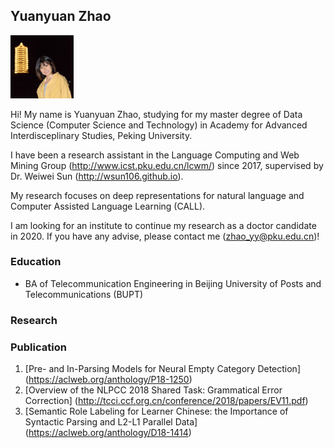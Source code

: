 ## Yuanyuan Zhao

<img src="pic.jpg" width="20%">

Hi! My name is Yuanyuan Zhao, studying for my master degree of Data Science (Computer Science and Technology) in Academy for Advanced Interdisceplinary Studies, Peking University.

I have been a research assistant in the Language Computing and Web Mining Group (http://www.icst.pku.edu.cn/lcwm/) since 2017, supervised by Dr. Weiwei Sun (http://wsun106.github.io).

My research focuses on deep representations for natural language and Computer Assisted Language Learning (CALL).

I am looking for an institute to continue my research as a doctor candidate in 2020.
If you have any advise, please contact me (zhao_yy@pku.edu.cn)!

### Education

- BA of Telecommunication Engineering in Beijing University of Posts and Telecommunications (BUPT)

### Research

### Publication

1. [Pre- and In-Parsing Models for Neural Empty Category Detection] (https://aclweb.org/anthology/P18-1250)
2. [Overview of the NLPCC 2018 Shared Task: Grammatical Error Correction] (http://tcci.ccf.org.cn/conference/2018/papers/EV11.pdf)
3. [Semantic Role Labeling for Learner Chinese: the Importance of Syntactic Parsing and L2-L1 Parallel Data] (https://aclweb.org/anthology/D18-1414)
